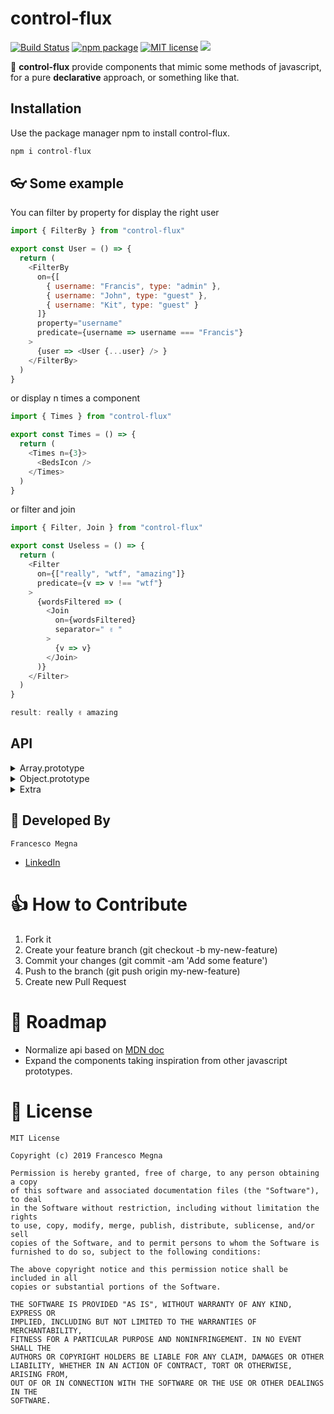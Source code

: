 # control-flux

[![Build Status](https://travis-ci.org/effe-megna/control-flux.svg?branch=master)](https://travis-ci.org/effe-megna/control-flux)
[![npm package][npm-badge]][npm]
[![MIT license](http://img.shields.io/badge/license-MIT-brightgreen.svg)](http://opensource.org/licenses/MIT)
<a href="https://twitter.com/intent/tweet?text=A React declarative approach with control-flux, or something like that: https://github.com/effe-megna/control-flux">
        <img src="https://img.shields.io/twitter/url/http/shields.io.svg?style=social"/>
    </a>

🎈 **control-flux** provide components that mimic some methods of javascript, for a pure **declarative** approach, or something like that.

## Installation

Use the package manager npm to install control-flux.

```javascript
npm i control-flux
```

## 👓 Some example

You can filter by property for display the right user
```javascript
import { FilterBy } from "control-flux"

export const User = () => {
  return (
    <FilterBy
      on={[
        { username: "Francis", type: "admin" },
        { username: "John", type: "guest" },
        { username: "Kit", type: "guest" }
      ]}
      property="username"
      predicate={username => username === "Francis"}
    >
      {user => <User {...user} /> }
    </FilterBy>
  )
}
```

or display n times a component
```javascript
import { Times } from "control-flux"

export const Times = () => {
  return (
    <Times n={3}>
      <BedsIcon />
    </Times>
  )
}
```

or filter and join
```javascript
import { Filter, Join } from "control-flux"

export const Useless = () => {
  return (
    <Filter
      on={["really", "wtf", "amazing"]}
      predicate={v => v !== "wtf"}
    >
      {wordsFiltered => (
        <Join
          on={wordsFiltered}
          separator=" ✌️ "
        >
          {v => v}
        </Join>
      )}
    </Filter>
  )
}

result: really ✌️ amazing
```

## API
<details>
<summary>Array.prototype</summary>

- Every
- Filter
- Map
- Some
- Includes
- Sort
- Fill
- Find
- FindIndex
- Join
- Reverse
- Reduce
- ReduceRight

</details>

<details>
<summary>Object.prototype</summary>

- ObjectKeys
- ObjectEntries
</details>

<details>
<summary>Extra</summary>

- FilterBy
- First
- Last
- Times
- If
</details>

## 🚶 Developed By

```
Francesco Megna
```
- [LinkedIn](https://www.linkedin.com/in/francesco-megna-19a266162)

# 👍 How to Contribute
1. Fork it
2. Create your feature branch (git checkout -b my-new-feature)
3. Commit your changes (git commit -am 'Add some feature')
4. Push to the branch (git push origin my-new-feature)
5. Create new Pull Request

# 👷 Roadmap
* Normalize api based on [MDN doc](https://developer.mozilla.org/en-US/docs/Web/JavaScript/Reference/Global_Objects/Array)
* Expand the components taking inspiration from other javascript prototypes.

# 📃 License

    MIT License
    
    Copyright (c) 2019 Francesco Megna
    
    Permission is hereby granted, free of charge, to any person obtaining a copy
    of this software and associated documentation files (the "Software"), to deal
    in the Software without restriction, including without limitation the rights
    to use, copy, modify, merge, publish, distribute, sublicense, and/or sell
    copies of the Software, and to permit persons to whom the Software is
    furnished to do so, subject to the following conditions:
    
    The above copyright notice and this permission notice shall be included in all
    copies or substantial portions of the Software.
    
    THE SOFTWARE IS PROVIDED "AS IS", WITHOUT WARRANTY OF ANY KIND, EXPRESS OR
    IMPLIED, INCLUDING BUT NOT LIMITED TO THE WARRANTIES OF MERCHANTABILITY,
    FITNESS FOR A PARTICULAR PURPOSE AND NONINFRINGEMENT. IN NO EVENT SHALL THE
    AUTHORS OR COPYRIGHT HOLDERS BE LIABLE FOR ANY CLAIM, DAMAGES OR OTHER
    LIABILITY, WHETHER IN AN ACTION OF CONTRACT, TORT OR OTHERWISE, ARISING FROM,
    OUT OF OR IN CONNECTION WITH THE SOFTWARE OR THE USE OR OTHER DEALINGS IN THE
    SOFTWARE.



[build-badge]: https://img.shields.io/travis/user/repo/master.png?style=flat-square
[build]: https://travis-ci.org/user/repo

[npm-badge]: https://img.shields.io/npm/v/npm-package.png?style=flat-square
[npm]: https://www.npmjs.org/package/npm-package

[coveralls-badge]: https://img.shields.io/coveralls/user/repo/master.png?style=flat-square
[coveralls]: https://coveralls.io/github/user/repo
